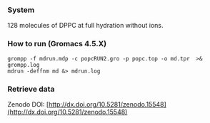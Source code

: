 ### System

128 molecules of DPPC at full hydration without ions.

### How to run (Gromacs 4.5.X)

```
grompp -f mdrun.mdp -c popcRUN2.gro -p popc.top -o md.tpr  >& grompp.log
mdrun -deffnm md &> mdrun.log
```

### Retrieve data

Zenodo DOI: [http://dx.doi.org/10.5281/zenodo.15548](http://dx.doi.org/10.5281/zenodo.15548)
